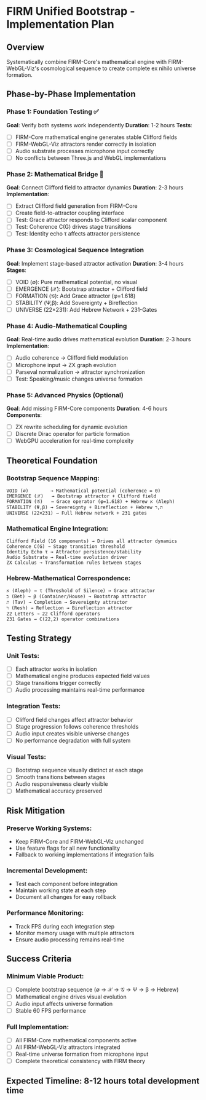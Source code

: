 # FIRM Unified Bootstrap - Implementation Plan

## Overview
Systematically combine FIRM-Core's mathematical engine with FIRM-WebGL-Viz's cosmological sequence to create complete ex nihilo universe formation.

## Phase-by-Phase Implementation

### Phase 1: Foundation Testing ✅
**Goal**: Verify both systems work independently
**Duration**: 1-2 hours
**Tests**:
- [ ] FIRM-Core mathematical engine generates stable Clifford fields
- [ ] FIRM-WebGL-Viz attractors render correctly in isolation
- [ ] Audio substrate processes microphone input correctly
- [ ] No conflicts between Three.js and WebGL implementations

### Phase 2: Mathematical Bridge 🔄
**Goal**: Connect Clifford field to attractor dynamics
**Duration**: 2-3 hours
**Implementation**:
- [ ] Extract Clifford field generation from FIRM-Core
- [ ] Create field-to-attractor coupling interface
- [ ] Test: Grace attractor responds to Clifford scalar component
- [ ] Test: Coherence C(G) drives stage transitions
- [ ] Test: Identity echo τ affects attractor persistence

### Phase 3: Cosmological Sequence Integration
**Goal**: Implement stage-based attractor activation
**Duration**: 3-4 hours
**Stages**:
- [ ] VOID (∅): Pure mathematical potential, no visual
- [ ] EMERGENCE (𝒳): Bootstrap attractor + Clifford field
- [ ] FORMATION (𝒢): Add Grace attractor (φ=1.618)
- [ ] STABILITY (Ψ,β): Add Sovereignty + Bireflection
- [ ] UNIVERSE (22×231): Add Hebrew Network + 231-Gates

### Phase 4: Audio-Mathematical Coupling
**Goal**: Real-time audio drives mathematical evolution
**Duration**: 2-3 hours
**Implementation**:
- [ ] Audio coherence → Clifford field modulation
- [ ] Microphone input → ZX graph evolution
- [ ] Parseval normalization → attractor synchronization
- [ ] Test: Speaking/music changes universe formation

### Phase 5: Advanced Physics (Optional)
**Goal**: Add missing FIRM-Core components
**Duration**: 4-6 hours
**Components**:
- [ ] ZX rewrite scheduling for dynamic evolution
- [ ] Discrete Dirac operator for particle formation
- [ ] WebGPU acceleration for real-time complexity

## Theoretical Foundation

### Bootstrap Sequence Mapping:
```
VOID (∅)        → Mathematical potential (coherence = 0)
EMERGENCE (𝒳)   → Bootstrap attractor + Clifford field
FORMATION (𝒢)   → Grace operator (φ=1.618) + Hebrew א (Aleph)
STABILITY (Ψ,β) → Sovereignty + Bireflection + Hebrew ת,ר
UNIVERSE (22×231) → Full Hebrew network + 231 gates
```

### Mathematical Engine Integration:
```
Clifford Field (16 components) → Drives all attractor dynamics
Coherence C(G) → Stage transition threshold
Identity Echo τ → Attractor persistence/stability
Audio Substrate → Real-time evolution driver
ZX Calculus → Transformation rules between stages
```

### Hebrew-Mathematical Correspondence:
```
א (Aleph) → τ (Threshold of Silence) → Grace attractor
ב (Bet) → β (Container/House) → Bootstrap attractor  
ת (Tav) → Completion → Sovereignty attractor
ר (Resh) → Reflection → Bireflection attractor
22 Letters → 22 Clifford operators
231 Gates → C(22,2) operator combinations
```

## Testing Strategy

### Unit Tests:
- [ ] Each attractor works in isolation
- [ ] Mathematical engine produces expected field values
- [ ] Stage transitions trigger correctly
- [ ] Audio processing maintains real-time performance

### Integration Tests:
- [ ] Clifford field changes affect attractor behavior
- [ ] Stage progression follows coherence thresholds
- [ ] Audio input creates visible universe changes
- [ ] No performance degradation with full system

### Visual Tests:
- [ ] Bootstrap sequence visually distinct at each stage
- [ ] Smooth transitions between stages
- [ ] Audio responsiveness clearly visible
- [ ] Mathematical accuracy preserved

## Risk Mitigation

### Preserve Working Systems:
- Keep FIRM-Core and FIRM-WebGL-Viz unchanged
- Use feature flags for all new functionality
- Fallback to working implementations if integration fails

### Incremental Development:
- Test each component before integration
- Maintain working state at each step
- Document all changes for easy rollback

### Performance Monitoring:
- Track FPS during each integration step
- Monitor memory usage with multiple attractors
- Ensure audio processing remains real-time

## Success Criteria

### Minimum Viable Product:
- [ ] Complete bootstrap sequence (∅ → 𝒳 → 𝒢 → Ψ → β → Hebrew)
- [ ] Mathematical engine drives visual evolution
- [ ] Audio input affects universe formation
- [ ] Stable 60 FPS performance

### Full Implementation:
- [ ] All FIRM-Core mathematical components active
- [ ] All FIRM-WebGL-Viz attractors integrated
- [ ] Real-time universe formation from microphone input
- [ ] Complete theoretical consistency with FIRM theory

## Expected Timeline: 8-12 hours total development time
